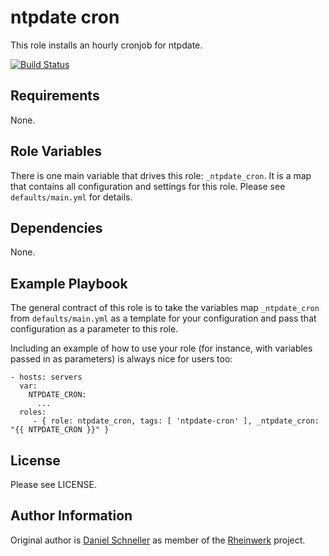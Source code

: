 ntpdate cron
=========

This role installs an hourly cronjob for ntpdate.

[![Build Status](https://travis-ci.org/Rheinwerk/ansible-role-ntpdate_cron.svg?branch=master)](https://travis-ci.org/Rheinwerk/ansible-role-ntpdate_cron)

Requirements
------------

None.

Role Variables
--------------

There is one main variable that drives this role: `_ntpdate_cron`. It is a map that contains all configuration and settings for this role.
Please see `defaults/main.yml` for details.

Dependencies
------------

None.


Example Playbook
----------------

The general contract of this role is to take the variables map `_ntpdate_cron` from `defaults/main.yml` as a template for your configuration and pass that configuration as a parameter to this role.

Including an example of how to use your role (for instance, with variables passed in as parameters) is always nice for users too:

    - hosts: servers
      var:
        NTPDATE_CRON:
          ...
      roles:
         - { role: ntpdate_cron, tags: [ 'ntpdate-cron' ], _ntpdate_cron: "{{ NTPDATE_CRON }}" }

License
-------

Please see LICENSE.

Author Information
------------------

Original author is [Daniel Schneller](https://github.com/dschneller) as member of the [Rheinwerk](https://github.com/Rheinwerk) project.

